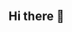 ## Hi there 👋

<!--
**CryptoPhilanthropist/CryptoPhilanthropist** is a ✨ _special_ ✨ repository because its `README.md` (this file) appears on your GitHub profile.

The Tale of the Crypto Philanthropist
In the bustling heart of a futuristic metropolis, where neon lights flicker against towering skyscrapers and holographic billboards announce the latest digital innovations,
there lives a man known to all as the Crypto Philanthropist, A.K.A. "C Phil," a legend in the world of digital currency.
He is a figure shrouded in mystery and intrigue, his presence felt across the globe through the generous deeds he performs.
His suit, a sleek, futuristic ensemble adorned with the symbols of his wealth, glowed subtly with every movement.
People say his suit is connected directly to the blockchain, updating in real time as the markets fluctuate.
Yet, despite his immense wealth, C Phil remains grounded and deeply committed to using his resources for the greater good.
Every morning, C Phil sits in his minimalist office, surrounded by screens displaying live feeds of the crypto markets, global news, and, most importantly, the numerous charitable projects he funded.
His desk, a monolithic slab of glass, would light up with messages of gratitude from around the world — schools built in remote villages, hospitals funded in war-torn regions, and countless lives touched by his digital generosity.
One day, while scanning through potential projects, C Phil came across a plea from a small coastal town devastated by a recent natural disaster.
The town, famous for its vibrant community and beautiful landscapes, was now in ruins, with its residents desperately needing aid.
Without a second thought, C Phil activated his digital wallet, transferring a substantial amount of Ethereum to a local relief organization.
The transfer, as always, was swift and seamless, a testament to the efficiency of blockchain technology.
As the funds reached the organization, C Phil's suit glowed brighter, symbolizing the impact of his donation.
Almost immediately, relief efforts kicked into high gear, and hope was restored to the beleaguered community.
Word of the Crypto Philanthropist's latest act of kindness spread like wildfire, inspiring others in the crypto community to contribute as well.
Despite his far-reaching influence, C Phil never seeks recognition. His satisfaction comes from knowing he makes a difference.
His digital persona, a beacon of hope, encourages a new generation of tech-savvy individuals to explore the potential of cryptocurrencies beyond mere profit.
They see in C Phil an example of how technology can be harnessed for the greater good, bridging gaps and fostering unity in an increasingly digital world.
C Phil often reflects on his journey as the city buzzes with life below in the evenings.
He remembers the early days of Bitcoin, the skepticism, the rollercoaster of the markets, and the moment he realized the true potential of this new form of currency.
It wasn't about getting rich but creating a more equitable world.
The story of the Crypto Philanthropist continues to grow, a modern-day legend inspiring countless acts of kindness.
And while the world marvels at his generosity, C Phil remains focused on his mission: to make the world a better place, one Satoshi at a time.
